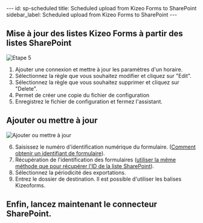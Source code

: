 <head>
    <meta name="robots" content="noindex">
</head>
---
id: sp-scheduled
title: Scheduled upload from Kizeo Forms to SharePoint
sidebar_label: Scheduled upload from Kizeo Forms to SharePoint
---

## Mise à jour des listes Kizeo Forms à partir des listes SharePoint

![Etape 5][scheduled-01]

1. Ajouter une connexion et mettre à jour les paramètres d'un horaire.
2. Sélectionnez la règle que vous souhaitez modifier et cliquez sur "Edit".
3. Sélectionnez la règle que vous souhaitez supprimer et cliquez sur "Delete".
4. Permet de créer une copie du fichier de configuration
5. Enregistrez le fichier de configuration et fermez l'assistant.

## Ajouter ou mettre à jour

![Ajouter ou mettre à jour][scheduled-02]

6. Saisissez le numéro d'identification numérique du formulaire. (<a href="https://www.kizeo-forms.com/fr/obtenir-id-formulaire/" target="_blank">Comment obtenir un identifiant de formulaire</a>).
7. Récupération de l'identification des formulaires (<a href="http://localhost:3000/kizeo-forms-documentations/docs/fr/sp-update-list" target="_blank">utiliser la même méthode que pour récupérer l'ID de la liste SharePoint</a>).
8. Sélectionnez la périodicité des exportations.
9. Entrez le dossier de destination. Il est possible d'utiliser les balises Kizeoforms.

## Enfin, lancez maintenant le connecteur SharePoint.

<!-- ************************** -->
<!-- ***** Pictures List ****** -->
<!-- ************************** -->

[scheduled-01]: /kizeo-forms-documentations/img/sp/en/scheduled-01.png
[scheduled-02]: /kizeo-forms-documentations/img/sp/en/scheduled-02.png
